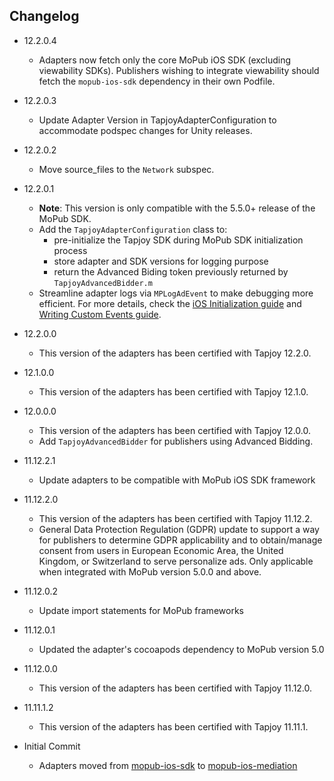 ## Changelog
  * 12.2.0.4
    * Adapters now fetch only the core MoPub iOS SDK (excluding viewability SDKs). Publishers wishing to integrate viewability should fetch the `mopub-ios-sdk` dependency in their own Podfile.

  * 12.2.0.3
    * Update Adapter Version in TapjoyAdapterConfiguration to accommodate podspec changes for Unity releases.
    
  * 12.2.0.2
    * Move source_files to the `Network` subspec. 

  * 12.2.0.1
    * **Note**: This version is only compatible with the 5.5.0+ release of the MoPub SDK.
    * Add the `TapjoyAdapterConfiguration` class to: 
         * pre-initialize the Tapjoy SDK during MoPub SDK initialization process
         * store adapter and SDK versions for logging purpose
         * return the Advanced Biding token previously returned by `TapjoyAdvancedBidder.m`
    * Streamline adapter logs via `MPLogAdEvent` to make debugging more efficient. For more details, check the [iOS Initialization guide](https://developers.mopub.com/docs/ios/initialization/) and [Writing Custom Events guide](https://developers.mopub.com/docs/ios/custom-events/).

  * 12.2.0.0
    * This version of the adapters has been certified with Tapjoy 12.2.0.
    
  * 12.1.0.0
    * This version of the adapters has been certified with Tapjoy 12.1.0.

  * 12.0.0.0
    * This version of the adapters has been certified with Tapjoy 12.0.0.
    * Add `TapjoyAdvancedBidder` for publishers using Advanced Bidding.

  * 11.12.2.1
    * Update adapters to be compatible with MoPub iOS SDK framework
    
  * 11.12.2.0
    * This version of the adapters has been certified with Tapjoy 11.12.2.
    * General Data Protection Regulation (GDPR) update to support a way for publishers to determine GDPR applicability and to obtain/manage consent from users in European Economic Area, the United Kingdom, or Switzerland to serve personalize ads. Only applicable when integrated with MoPub version 5.0.0 and above.
    
  * 11.12.0.2
    * Update import statements for MoPub frameworks

  * 11.12.0.1
   	* Updated the adapter's cocoapods dependency to MoPub version 5.0

  * 11.12.0.0
    * This version of the adapters has been certified with Tapjoy 11.12.0.

  * 11.11.1.2
    * This version of the adapters has been certified with Tapjoy 11.11.1.

  * Initial Commit
  	* Adapters moved from [mopub-ios-sdk](https://github.com/mopub/mopub-ios-sdk) to [mopub-ios-mediation](https://github.com/mopub/mopub-iOS-mediation/)
